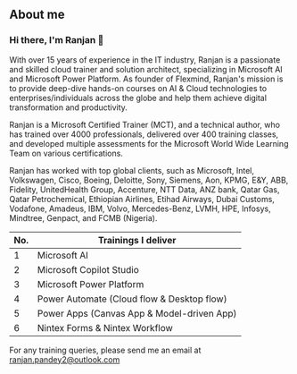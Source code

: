## About me

### Hi there, I'm Ranjan <span class="wave">👋</span>

With over 15 years of experience in the IT industry, Ranjan is a passionate and skilled cloud trainer and solution architect, specializing in Microsoft AI and Microsoft Power Platform. As founder of Flexmind, Ranjan's mission is to provide deep-dive hands-on courses on AI & Cloud technologies to enterprises/individuals across the globe and help them achieve digital transformation and productivity.

Ranjan is a Microsoft Certified Trainer (MCT), and a technical author, who has trained over 4000 professionals, delivered over 400 training classes, and developed multiple assessments for the Microsoft World Wide Learning Team on various certifications. 

Ranjan has worked with top global clients, such as Microsoft, Intel, Volkswagen, Cisco, Boeing, Deloitte, Sony, Siemens, Aon, KPMG, E&Y, ABB, Fidelity, UnitedHealth Group, Accenture, NTT Data, ANZ bank, Qatar Gas, Qatar Petrochemical, Ethiopian Airlines, Etihad Airways, Dubai Customs, Vodafone, Amadeus, IBM, Volvo, Mercedes-Benz, LVMH, HPE, Infosys, Mindtree, Genpact, and FCMB (Nigeria).

| **No.** | **Trainings I deliver** |
| ------ | ------------------------------ |
|      1 | Microsoft AI| 
|      2 | Microsoft Copilot Studio|
|      3 | Microsoft Power Platform|
|      4 | Power Automate (Cloud flow & Desktop flow)| 
|      5 | Power Apps (Canvas App & Model-driven App)|
|      6 | Nintex Forms & Nintex Workflow|

For any training queries, please send me an email at ranjan.pandey2@outlook.com
